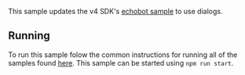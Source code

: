 This sample updates the v4 SDK's [echobot sample](https://github.com/Microsoft/botbuilder-js/tree/master/samples/echobot-es6) to use dialogs. 

## Running
To run this sample folow the common instructions for running all of the samples found [here](../README.md#running).  This sample can be started using `npm run start`.